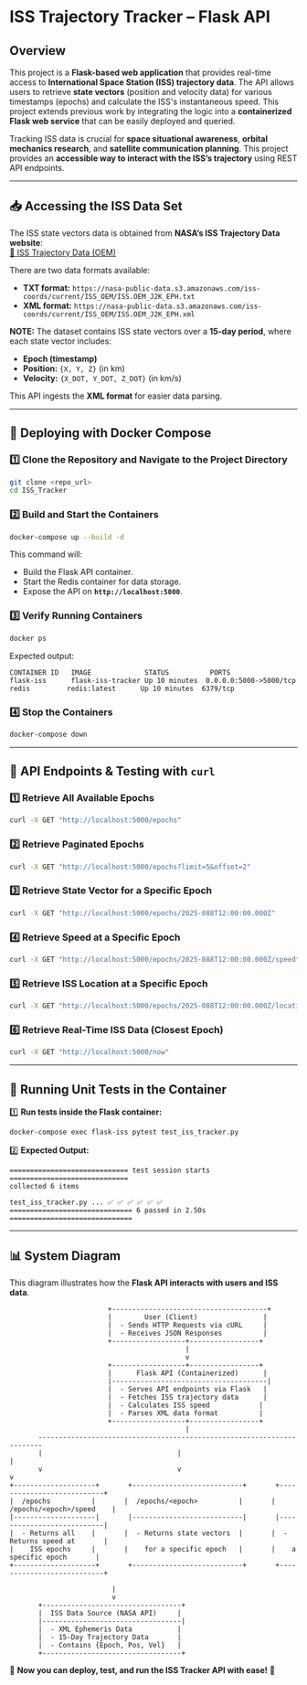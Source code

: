 # **ISS Trajectory Tracker – Flask API**

## **Overview**
This project is a **Flask-based web application** that provides real-time access to **International Space Station (ISS) trajectory data**. The API allows users to retrieve **state vectors** (position and velocity data) for various timestamps (epochs) and calculate the ISS's instantaneous speed. This project extends previous work by integrating the logic into a **containerized Flask web service** that can be easily deployed and queried.

Tracking ISS data is crucial for **space situational awareness**, **orbital mechanics research**, and **satellite communication planning**. This project provides an **accessible way to interact with the ISS’s trajectory** using REST API endpoints.

---

## **📥 Accessing the ISS Data Set**

The ISS state vectors data is obtained from **NASA’s ISS Trajectory Data website**:  
[🔗 ISS Trajectory Data (OEM)](https://spotthestation.nasa.gov)

There are two data formats available:  
- **TXT format:** `https://nasa-public-data.s3.amazonaws.com/iss-coords/current/ISS_OEM/ISS.OEM_J2K_EPH.txt`  
- **XML format:** `https://nasa-public-data.s3.amazonaws.com/iss-coords/current/ISS_OEM/ISS.OEM_J2K_EPH.xml`

**NOTE:** The dataset contains ISS state vectors over a **15-day period**, where each state vector includes:  
- **Epoch (timestamp)**
- **Position:** `{X, Y, Z}` (in km)
- **Velocity:** `{X_DOT, Y_DOT, Z_DOT}` (in km/s)  

This API ingests the **XML format** for easier data parsing.

---

## **🐳 Deploying with Docker Compose**
### **1️⃣ Clone the Repository and Navigate to the Project Directory**
```bash
git clone <repo_url>
cd ISS_Tracker
```
### **2️⃣ Build and Start the Containers**
```bash
docker-compose up --build -d
```
This command will:
- Build the Flask API container.
- Start the Redis container for data storage.
- Expose the API on **`http://localhost:5000`**.

### **3️⃣ Verify Running Containers**
```bash
docker ps
```
Expected output:
```
CONTAINER ID   IMAGE             STATUS          PORTS
flask-iss      flask-iss-tracker Up 10 minutes  0.0.0.0:5000->5000/tcp
redis         redis:latest      Up 10 minutes  6379/tcp
```

### **4️⃣ Stop the Containers**
```bash
docker-compose down
```

---

## **🔗 API Endpoints & Testing with `curl`**

### **1️⃣ Retrieve All Available Epochs**
```bash
curl -X GET "http://localhost:5000/epochs"
```

### **2️⃣ Retrieve Paginated Epochs**
```bash
curl -X GET "http://localhost:5000/epochs?limit=5&offset=2"
```

### **3️⃣ Retrieve State Vector for a Specific Epoch**
```bash
curl -X GET "http://localhost:5000/epochs/2025-088T12:00:00.000Z"
```

### **4️⃣ Retrieve Speed at a Specific Epoch**
```bash
curl -X GET "http://localhost:5000/epochs/2025-088T12:00:00.000Z/speed"
```

### **5️⃣ Retrieve ISS Location at a Specific Epoch**
```bash
curl -X GET "http://localhost:5000/epochs/2025-088T12:00:00.000Z/location"
```

### **6️⃣ Retrieve Real-Time ISS Data (Closest Epoch)**
```bash
curl -X GET "http://localhost:5000/now"
```

---
## **🧪 Running Unit Tests in the Container**
1️⃣ **Run tests inside the Flask container:**
```bash
docker-compose exec flask-iss pytest test_iss_tracker.py
```

2️⃣ **Expected Output:**
```plaintext
============================= test session starts =============================
collected 6 items

test_iss_tracker.py ... ✅ ✅ ✅ ✅ ✅ ✅
============================== 6 passed in 2.50s ==============================
```

---
## **📊 System Diagram**
This diagram illustrates how the **Flask API interacts with users and ISS data**.

```plaintext
                        +--------------------------------------+
                        |        User (Client)                |
                        |  - Sends HTTP Requests via cURL     |
                        |  - Receives JSON Responses          |
                        +------------------+-----------------+
                                           |
                                           v
                        +------------------+-----------------+
                        |      Flask API (Containerized)      |
                        |--------------------------------------|
                        |  - Serves API endpoints via Flask   |
                        |  - Fetches ISS trajectory data      |
                        |  - Calculates ISS speed            |
                        |  - Parses XML data format          |
                        +------------------+-----------------+
                                           |
       -----------------------------------------------------------------------
       |                                 |                                     |
       v                                 v                                     v
+--------------------+       +---------------------------+       +---------------------------+
|  /epochs          |       |  /epochs/<epoch>          |       |  /epochs/<epoch>/speed    |
|--------------------|       |---------------------------|       |---------------------------|
|  - Returns all    |       |  - Returns state vectors  |       |  - Returns speed at       |
|    ISS epochs     |       |    for a specific epoch   |       |    a specific epoch       |
+--------------------+       +---------------------------+       +---------------------------+

                         |
                         v
       +----------------------------------+
       |  ISS Data Source (NASA API)     |
       |----------------------------------|
       |  - XML Ephemeris Data           |
       |  - 15-Day Trajectory Data       |
       |  - Contains {Epoch, Pos, Vel}   |
       +----------------------------------+
```

🚀 **Now you can deploy, test, and run the ISS Tracker API with ease!** 🚀


